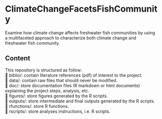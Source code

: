 # ClimateChangeFacetsFishCommunity
Examine how climate change affects freshwater fish communities by using a multifaceted approach to characterize both climate change and freshwater fish community. 

## Content
This repository is structured as follow:  
📁 biblio/: contain literature references (pdf) of interest to the project.  
📁 data/: contain raw files that should never be modified.   
📁 doc/: store documentation files (R markdown or html documents) explaining the project steps, analysis, etc.    
📁 figures/: store figures generated by the R scripts.  
📁 outputs/: store intermediate and final outputs generated by the R scripts.  
📁 rfunctions/: store R functions.  
📁 rscripts/: store analyses instructions, i.e. R scripts.  
